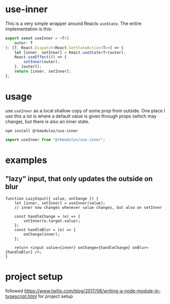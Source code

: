 # use-inner

This is a very simple wrapper around Reacts `useState`. The entire implementation is this:

```typescript
export const useInner = <T>(
    outer: T
): [T, React.Dispatch<React.SetStateAction<T>>] => {
    let [inner, setInner] = React.useState<T>(outer);
    React.useEffect(() => {
        setInner(outer);
    }, [outer]);
    return [inner, setInner];
};
```

# usage

use `useInner` as a local shallow copy of some prop from outside. One place I use this a lot is where a default value is given through props (which may change), but there is also an inner state.

```
npm install @rkmodules/use-inner
```

```typescript
import useInner from "@rkmodules/use-inner";
```

# examples

## "lazy" input, that only updates the outside on blur

```tsx
function LazyInput({ value, onChange }) {
    let [inner, setInner] = useInner(value);
    // inner now changes whenever value changes, but also on setInner

    const handleChange = (e) => {
        setInner(e.target.value);
    };
    const handleBlur = (e) => {
        onChange(inner);
    };

    return <input value={inner} onChange={handleChange} onBlur={handleBlur} />;
}
```

# project setup

followed https://www.twilio.com/blog/2017/06/writing-a-node-module-in-typescript.html for project setup
